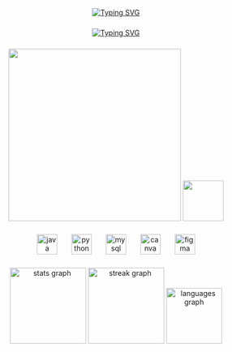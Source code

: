 <p align="center"><a href="https://git.io/typing-svg"><img src="https://readme-typing-svg.demolab.com?font=Unispace&weight=100&pause=1000&color=#30336b&center=true&random=false&width=435&lines=HI 🙂+I'M+SANDUNI+PRIYADARSHANI" alt="Typing SVG" /></a></p>

###


<p align="center"><a href="https://git.io/typing-svg"><img src="https://readme-typing-svg.demolab.com?font=Unispace&weight=100&size=13&duration=1&pause=1000&color=#30336b&center=true&repeat=false&random=false&width=600&lines=I'm+a+Undergraduated+Student%2C+from+IJSE-Institute+of+Software+Engineering" alt="Typing SVG" /></a></p>



###

<p align="center"><img height="340" src="https://media.licdn.com/dms/image/D5622AQHfpjL234EClw/feedshare-shrink_2048_1536/0/1693911767128?e=2147483647&v=beta&t=J2ZGomfV_OEzCK57MHHoGWAY8c8kmzalpvQ65tN8b40"  />

<img height="80" src="https://media0.giphy.com/media/6ok2rFOweFjlvdcaez/200w.webp?cid=ecf05e474onmlyp9s3jziqqjb8v4doksok02nrbpn50jwn1f&ep=v1_gifs_related&rid=200w.webp&ct=s"  />



</p>

###

<div align="center">
  <img src="https://cdn.jsdelivr.net/gh/devicons/devicon/icons/java/java-original.svg" height="40" alt="java logo"  />
  <img width="20" />
  <img src="https://cdn.jsdelivr.net/gh/devicons/devicon/icons/python/python-original.svg" height="40" alt="python logo"  />
  <img width="20" />
  <img src="https://cdn.jsdelivr.net/gh/devicons/devicon/icons/mysql/mysql-original.svg" height="40" alt="mysql logo"  />
  <img width="20" />
  <img src="https://cdn.jsdelivr.net/gh/devicons/devicon/icons/canva/canva-original.svg" height="40" alt="canva logo"  />
  <img width="20" />
  <img src="https://cdn.jsdelivr.net/gh/devicons/devicon/icons/figma/figma-original.svg" height="40" alt="figma logo"  />
</div>

###




<div align="center">
  <img src="https://github-readme-stats.vercel.app/api?username=sandunipri&hide_title=false&hide_rank=false&show_icons=true&include_all_commits=true&count_private=true&disable_animations=false&theme=nightowl&locale=en&hide_border=true" height="150" alt="stats graph"  />
  <img src="https://streak-stats.demolab.com?user=sandunipri&locale=en&mode=daily&theme=nightowl&hide_border=true&border_radius=5" height="150" alt="streak graph"  />
  <img src="https://github-readme-stats.vercel.app/api/top-langs?username=sandunipri&locale=en&hide_title=false&layout=compact&card_width=610&langs_count=5&theme=nightowl&hide_border=true" height="110" alt="languages graph"  />
</div>

###
